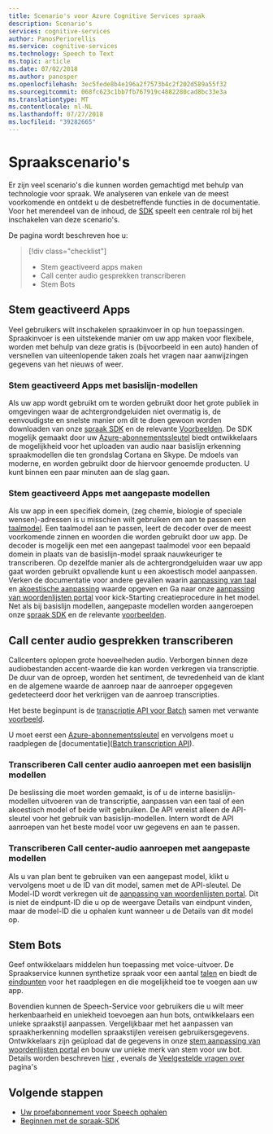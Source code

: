 ```yaml
---
title: Scenario's voor Azure Cognitive Services spraak
description: Scenario's
services: cognitive-services
author: PanosPeriorellis
ms.service: cognitive-services
ms.technology: Speech to Text
ms.topic: article
ms.date: 07/02/2018
ms.author: panosper
ms.openlocfilehash: 3ec5fede8b4e196a2f7573b4c2f202d589a55f32
ms.sourcegitcommit: 068fc623c1bb7fb767919c4882280cad8bc33e3a
ms.translationtype: MT
ms.contentlocale: nl-NL
ms.lasthandoff: 07/27/2018
ms.locfileid: "39282665"
---
```

# <a name="speech-scenarios"></a>Spraakscenario's

Er zijn veel scenario's die kunnen worden gemachtigd met behulp van technologie voor spraak. We analyseren van enkele van de meest voorkomende en ontdekt u de desbetreffende functies in de documentatie. Voor het merendeel van de inhoud, de [SDK](speech-sdk.md) speelt een centrale rol bij het inschakelen van deze scenario's.

De pagina wordt beschreven hoe u:
> [!div class="checklist"]
> * Stem geactiveerd apps maken
> * Call center audio gesprekken transcriberen
> * Stem Bots

## <a name="voice-triggered-apps"></a>Stem geactiveerd Apps

Veel gebruikers wilt inschakelen spraakinvoer in op hun toepassingen. Spraakinvoer is een uitstekende manier om uw app maken voor flexibele, worden met behulp van deze gratis is (bijvoorbeeld in een auto) handen of versnellen van uiteenlopende taken zoals het vragen naar aanwijzingen gegevens van het nieuws of weer. 

### <a name="voice-triggered-apps-with-baseline-models"></a>Stem geactiveerd Apps met basislijn-modellen

Als uw app wordt gebruikt om te worden gebruikt door het grote publiek in omgevingen waar de achtergrondgeluiden niet overmatig is, de eenvoudigste en snelste manier om dit te doen gewoon worden downloaden van onze [spraak SDK](speech-sdk.md) en de relevante [ Voorbeelden](quickstart-csharp-dotnet-windows.md). De SDK mogelijk gemaakt door uw [Azure-abonnementssleutel](https://azure.microsoft.com/try/cognitive-services/) biedt ontwikkelaars de mogelijkheid voor het uploaden van audio naar basislijn erkenning spraakmodellen die ten grondslag Cortana en Skype. De mdoels van moderne, en worden gebruikt door de hiervoor genoemde producten. U kunt binnen een paar minuten aan de slag gaan.

### <a name="voice-triggered-apps-with-custom-models"></a>Stem geactiveerd Apps met aangepaste modellen

Als uw app in een specifiek domein, (zeg chemie, biologie of speciale wensen)-adressen is u misschien wilt gebruiken om aan te passen een [taalmodel](how-to-customize-language-model.md). Een taalmodel aan te passen, leert de decoder over de meest voorkomende zinnen en woorden die worden gebruikt door uw app. De decoder is mogelijk een met een aangepast taalmodel voor een bepaald domein in plaats van de basislijn-model spraak nauwkeuriger te transcriberen. Op dezelfde manier als de achtergrondgeluiden waar uw app gaat worden gebruikt opvallende kunt u een akoestisch model aanpassen. Verken de documentatie voor andere gevallen waarin [aanpassing van taal](how-to-customize-language-model.md) en [akoestische aanpassing](how-to-customize-acoustic-models.md) waarde opgeven en Ga naar onze [aanpassing van woordenlijsten portal](https://customspeech.ai) voor kick-Starting creatieprocedure in het model. Net als bij basislijn modellen, aangepaste modellen worden aangeroepen onze [spraak SDK](speech-sdk.md) en de relevante [voorbeelden](quickstart-csharp-dotnet-windows.md).

## <a name="transcribe-call-center-audio-calls"></a>Call center audio gesprekken transcriberen

Callcenters oplopen grote hoeveelheden audio. Verborgen binnen deze audiobestanden accent-waarde die kan worden verkregen via transcriptie. De duur van de oproep, worden het sentiment, de tevredenheid van de klant en de algemene waarde de aanroep naar de aanroeper opgegeven gedetecteerd door het verkrijgen van de aanroep transcripties.

Het beste beginpunt is de [transcriptie API voor Batch](batch-transcription.md) samen met verwante [voorbeeld](https://github.com/PanosPeriorellis/Speech_Service-BatchTranscriptionAPI).

U moet eerst een [Azure-abonnementssleutel](https://azure.microsoft.com/try/cognitive-services/) en vervolgens moet u raadplegen de [documentatie]([Batch transcription API](batch-transcription.md)).

### <a name="transcribe-call-center-audio-calls-with-baseline-models"></a>Transcriberen Call center audio aanroepen met een basislijn modellen

De beslissing die moet worden gemaakt, is of u de interne basislijn-modellen uitvoeren van de transcriptie, aanpassen van een taal of een akoestisch model of beide wilt gebruiken. De API vereist alleen de API-sleutel voor het gebruik van basislijn-modellen. Intern wordt de API aanroepen van het beste model voor uw gegevens en aan te passen.

### <a name="transcribe-call-center-audio-calls-with-custom-models"></a>Transcriberen Call center-audio aanroepen met aangepaste modellen

Als u van plan bent te gebruiken van een aangepast model, klikt u vervolgens moet u de ID van dit model, samen met de API-sleutel. De Model-ID wordt verkregen uit de [aanpassing van woordenlijsten portal](https://customspeech.ai). Dit is niet de eindpunt-ID die u op de weergave Details van eindpunt vinden, maar de model-ID die u ophalen kunt wanneer u de Details van dit model op.

## <a name="voice-bots"></a>Stem Bots

Geef ontwikkelaars middelen hun toepassing met voice-uitvoer. De Spraakservice kunnen synthetize spraak voor een aantal [talen](supported-languages.md) en biedt de [eindpunten](rest-apis.md) voor het raadplegen en die mogelijkheid toe te voegen aan uw app.

Bovendien kunnen de Speech-Service voor gebruikers die u wilt meer herkenbaarheid en uniekheid toevoegen aan hun bots, ontwikkelaars een unieke spraakstijl aanpassen. Vergelijkbaar met het aanpassen van spraakherkenning modellen spraakstijlen vereisen gebruikersgegevens. Ontwikkelaars zijn geüpload dat de gegevens in onze [stem aanpassing van woordenlijsten portal](https://customspeech.ai) en bouw uw unieke merk van stem voor uw bot. Details worden beschreven [hier](how-to-text-to-speech.md) , evenals de [Veelgestelde vragen over](faq-text-to-speech.md) pagina's 

## <a name="next-steps"></a>Volgende stappen

* [Uw proefabonnement voor Speech ophalen](https://azure.microsoft.com/try/cognitive-services/)
* [Beginnen met de spraak-SDK](speech-sdk.md)
